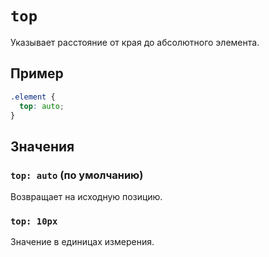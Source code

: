 # `top`

Указывает расстояние от края до абсолютного элемента.

## Пример

```css
.element {
  top: auto;
}
```

## Значения

### `top: auto` (по умолчанию)

Возвращает на исходную позицию.

### `top: 10px`

Значение в единицах измерения.
